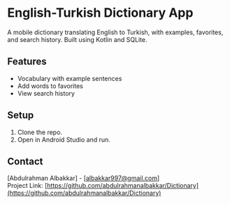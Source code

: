 # English-Turkish Dictionary App

A mobile dictionary translating English to Turkish, with examples, favorites, and search history. Built using Kotlin and SQLite.

## Features
- Vocabulary with example sentences
- Add words to favorites
- View search history

## Setup
1. Clone the repo.
2. Open in Android Studio and run.

## Contact
[Abdulrahman Albakkar] - [albakkar997@gmail.com]  
Project Link: [https://github.com/abdulrahmanalbakkar/Dictionary](https://github.com/abdulrahmanalbakkar/Dictionary)
